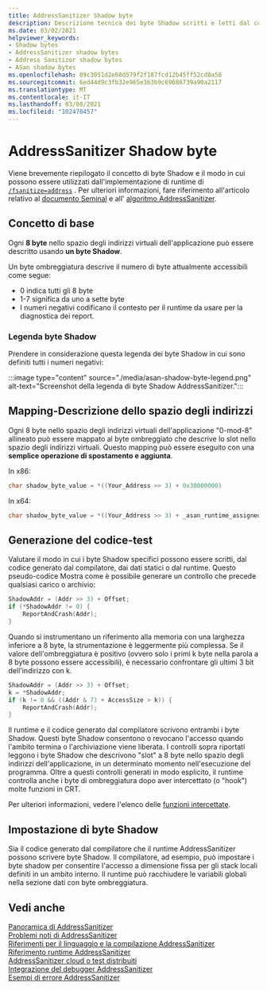 ```yaml
---
title: AddressSanitizer Shadow byte
description: Descrizione tecnica dei byte Shadow scritti e letti dal codice generato dal compilatore e dal runtime AddressSanitizer.
ms.date: 03/02/2021
helpviewer_keywords:
- Shadow bytes
- AddressSanitizer shadow bytes
- Address Sanitizer shadow bytes
- ASan shadow bytes
ms.openlocfilehash: 89c3051d2e68d579f2f187fcd12b45ff52cd8a58
ms.sourcegitcommit: 6ed44d9c3fb32e965e363b9c69686739a90a2117
ms.translationtype: MT
ms.contentlocale: it-IT
ms.lasthandoff: 03/08/2021
ms.locfileid: "102470457"
---
```

# <a name="addresssanitizer-shadow-bytes"></a>AddressSanitizer Shadow byte

Viene brevemente riepilogato il concetto di byte Shadow e il modo in cui possono essere utilizzati dall'implementazione di runtime di [`/fsanitize=address`](../build/reference/fsanitize.md) . Per ulteriori informazioni, fare riferimento all'articolo relativo al [documento Seminal](https://www.usenix.org/system/files/conference/atc12/atc12-final39.pdf) e all' [algoritmo AddressSanitizer](https://github.com/google/sanitizers/wiki/AddressSanitizerAlgorithm).

## <a name="core-concept"></a>Concetto di base

Ogni **8 byte** nello spazio degli indirizzi virtuali dell'applicazione può essere descritto usando **un byte Shadow**.

Un byte ombreggiatura descrive il numero di byte attualmente accessibili come segue:

- 0 indica tutti gli 8 byte
- 1-7 significa da uno a sette byte
- I numeri negativi codificano il contesto per il runtime da usare per la diagnostica dei report.

### <a name="shadow-byte-legend"></a>Legenda byte Shadow

Prendere in considerazione questa legenda dei byte Shadow in cui sono definiti tutti i numeri negativi:

:::image type="content" source="./media/asan-shadow-byte-legend.png" alt-text="Screenshot della legenda di byte Shadow AddressSanitizer.":::

## <a name="mapping---describing-your-address-space"></a>Mapping-Descrizione dello spazio degli indirizzi

Ogni 8 byte nello spazio degli indirizzi virtuali dell'applicazione "0-mod-8" allineato può essere mappato al byte ombreggiato che descrive lo slot nello spazio degli indirizzi virtuali.  Questo mapping può essere eseguito con una **semplice operazione di spostamento e aggiunta**.

In x86:

```cpp
char shadow_byte_value = *((Your_Address >> 3) + 0x30000000)
```

In x64:

```cpp
char shadow_byte_value = *((Your_Address >> 3) + _asan_runtime_assigned_offset)
```

## <a name="code-generation---tests"></a>Generazione del codice-test

Valutare il modo in cui i byte Shadow specifici possono essere scritti, dal codice generato dal compilatore, dai dati statici o dal runtime. Questo pseudo-codice Mostra come è possibile generare un controllo che precede qualsiasi carico o archivio:

```cpp
ShadowAddr = (Addr >> 3) + Offset;
if (*ShadowAddr != 0) {
    ReportAndCrash(Addr);
}
```

Quando si instrumentano un riferimento alla memoria con una larghezza inferiore a 8 byte, la strumentazione è leggermente più complessa. Se il valore dell'ombreggiatura è positivo (ovvero solo i primi k byte nella parola a 8 byte possono essere accessibili), è necessario confrontare gli ultimi 3 bit dell'indirizzo con k.

```cpp
ShadowAddr = (Addr >> 3) + Offset;
k = *ShadowAddr;
if (k != 0 && ((Addr & 7) + AccessSize > k)) {
    ReportAndCrash(Addr);
}
```

Il runtime e il codice generato dal compilatore scrivono entrambi i byte Shadow. Questi byte Shadow consentono o revocano l'accesso quando l'ambito termina o l'archiviazione viene liberata. I controlli sopra riportati leggono i byte Shadow che descrivono "slot" a 8 byte nello spazio degli indirizzi dell'applicazione, in un determinato momento nell'esecuzione del programma. Oltre a questi controlli generati in modo esplicito, il runtime controlla anche i byte di ombreggiatura dopo aver intercettato (o "hook") molte funzioni in CRT.

Per ulteriori informazioni, vedere l'elenco delle [funzioni intercettate](./asan-runtime.md#default-interceptors).

## <a name="setting-shadow-bytes"></a>Impostazione di byte Shadow

Sia il codice generato dal compilatore che il runtime AddressSanitizer possono scrivere byte Shadow. Il compilatore, ad esempio, può impostare i byte shadow per consentire l'accesso a dimensione fissa per gli stack locali definiti in un ambito interno. Il runtime può racchiudere le variabili globali nella sezione dati con byte ombreggiatura.

## <a name="see-also"></a>Vedi anche

[Panoramica di AddressSanitizer](./asan.md)\
[Problemi noti di AddressSanitizer](./asan-known-issues.md)\
[Riferimenti per il linguaggio e la compilazione AddressSanitizer](./asan-building.md)\
[Riferimento runtime AddressSanitizer](./asan-runtime.md)\
[AddressSanitizer cloud o test distribuiti](./asan-offline-crash-dumps.md)\
[Integrazione del debugger AddressSanitizer](./asan-debugger-integration.md)\
[Esempi di errore AddressSanitizer](./asan-error-examples.md)
